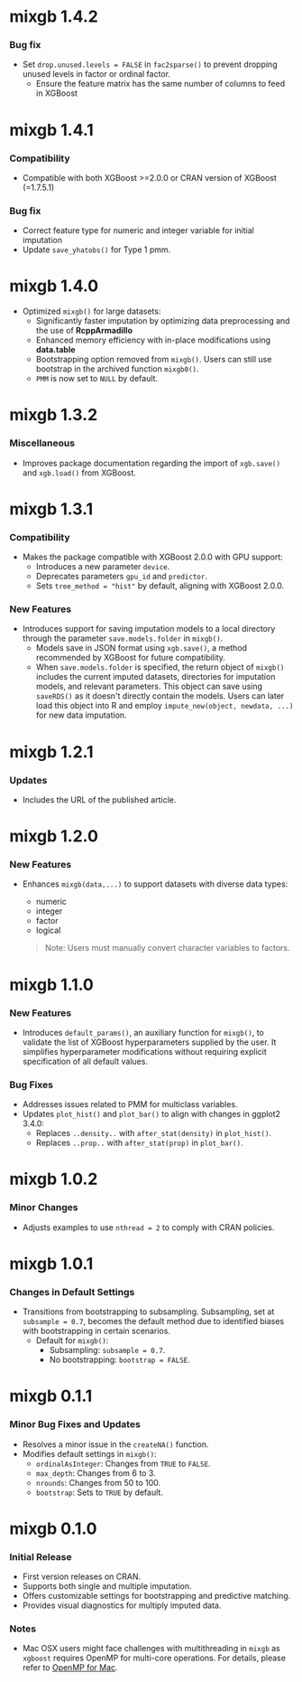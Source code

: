 # mixgb 1.4.2
### Bug fix
- Set `drop.unused.levels = FALSE` in `fac2sparse()` to prevent dropping unused levels in factor or ordinal factor.
    - Ensure the feature matrix has the same number of columns to feed in XGBoost  


# mixgb 1.4.1
### Compatibility
- Compatible with both XGBoost >=2.0.0  or CRAN version of XGBoost (=1.7.5.1)

### Bug fix
- Correct feature type for numeric and integer variable for initial imputation
- Update `save_yhatobs()` for Type 1 pmm.


# mixgb 1.4.0

- Optimized `mixgb()` for large datasets: 
  * Significantly faster imputation by optimizing data preprocessing and the use of **RcppArmadillo**
  * Enhanced memory efficiency with in-place modifications using **data.table**
  * Bootstrapping option removed from `mixgb()`. Users can still use bootstrap in the archived function `mixgb0()`.
  * `PMM` is now set to `NULL` by default.

# mixgb 1.3.2
### Miscellaneous
- Improves package documentation regarding the import of `xgb.save()` and `xgb.load()` from XGBoost.

# mixgb 1.3.1
### Compatibility
- Makes the package compatible with XGBoost 2.0.0 with GPU support:
  - Introduces a new parameter `device`.
  - Deprecates parameters `gpu_id` and `predictor`.
  - Sets `tree_method = "hist"`  by default, aligning with XGBoost 2.0.0.

### New Features
- Introduces support for saving imputation models to a local directory through the parameter `save.models.folder` in `mixgb()`. 
  - Models save in JSON format using `xgb.save()`, a method recommended by XGBoost for future compatibility.
  - When `save.models.folder` is specified, the return object of `mixgb()` includes the current imputed datasets, directories for imputation models, and relevant parameters. This object can save using `saveRDS()` as it doesn't directly contain the models. Users can later load this object into R and employ `impute_new(object, newdata, ...)` for new data imputation.

# mixgb 1.2.1
### Updates
- Includes the URL of the published article.

# mixgb 1.2.0
### New Features
- Enhances `mixgb(data,...)` to support datasets with diverse data types:
  - numeric
  - integer
  - factor
  - logical
  
  > Note: Users must manually convert character variables to factors.

# mixgb 1.1.0
### New Features
- Introduces `default_params()`, an auxiliary function for `mixgb()`, to validate the list of XGBoost hyperparameters supplied by the user. It simplifies hyperparameter modifications without requiring explicit specification of all default values.

### Bug Fixes
- Addresses issues related to PMM for multiclass variables.
- Updates `plot_hist()` and `plot_bar()` to align with changes in ggplot2 3.4.0:
  - Replaces `..density..` with `after_stat(density)` in `plot_hist()`.
  - Replaces `..prop..` with `after_stat(prop)` in `plot_bar()`.

# mixgb 1.0.2
### Minor Changes
- Adjusts examples to use `nthread = 2` to comply with CRAN policies.

# mixgb 1.0.1
### Changes in Default Settings
- Transitions from bootstrapping to subsampling. Subsampling, set at `subsample = 0.7`, becomes the default method due to identified biases with bootstrapping in certain scenarios.
  - Default for `mixgb()`:
    - Subsampling: `subsample = 0.7`.
    - No bootstrapping: `bootstrap = FALSE`.

# mixgb 0.1.1
### Minor Bug Fixes and Updates
- Resolves a minor issue in the `createNA()` function.
- Modifies default settings in `mixgb()`:
  - `ordinalAsInteger`: Changes from `TRUE` to `FALSE`.
  - `max_depth`: Changes from 6 to 3.
  - `nrounds`: Changes from 50 to 100.
  - `bootstrap`: Sets to `TRUE` by default.

# mixgb 0.1.0
### Initial Release
- First version releases on CRAN.
- Supports both single and multiple imputation.
- Offers customizable settings for bootstrapping and predictive matching.
- Provides visual diagnostics for multiply imputed data.

### Notes
- Mac OSX users might face challenges with multithreading in `mixgb` as `xgboost` requires OpenMP for multi-core operations. For details, please refer to [OpenMP for Mac](https://mac.r-project.org/openmp/).
